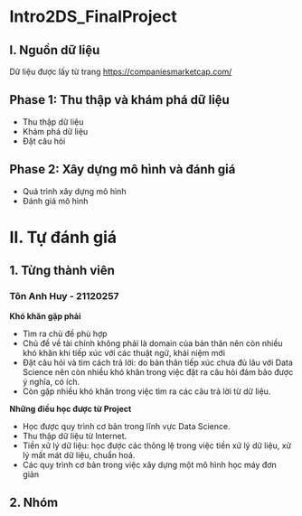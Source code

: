 # Intro2DS_FinalProject
## I. Nguồn dữ liệu
Dữ liệu được lấy từ trang https://companiesmarketcap.com/
## Phase 1: Thu thập và khám phá dữ liệu
- Thu thập dữ liệu
- Khám phá dữ liệu
- Đặt câu hỏi
## Phase 2: Xây dựng mô hình và đánh giá
- Quá trình xây dựng mô hình
- Đánh giá mô hình
 
# II. Tự đánh giá

## 1. Từng thành viên

### Tôn Anh Huy - 21120257

**Khó khăn gặp phải**
- Tìm ra chủ đề phù hợp
- Chủ đề về tài chính không phải là domain của bản thân nên còn nhiều khó khăn khi tiếp xúc với các thuật ngữ, khái niệm mới
- Đặt câu hỏi và tìm cách trả lời: do bản thân tiếp xúc chưa đủ lâu với Data Science nên còn nhiều khó khăn trong việc đặt ra câu hỏi đảm bảo được ý nghĩa, có ích.
- Còn gặp nhiều khó khăn trong việc tìm ra các câu trả lời từ dữ liệu.

**Những điều học được từ Project**
- Học được quy trình cơ bản trong lĩnh vực Data Science.
- Thu thập dữ liệu từ Internet.
- Tiền xử lý dữ liệu: học được các thông lệ trong việc tiền xử lý dữ liệu, xử lý mất mát dữ liệu, chuẩn hoá.
- Các quy trình cơ bản trong việc xây dựng một mô hình học máy đơn giản

## 2. Nhóm

